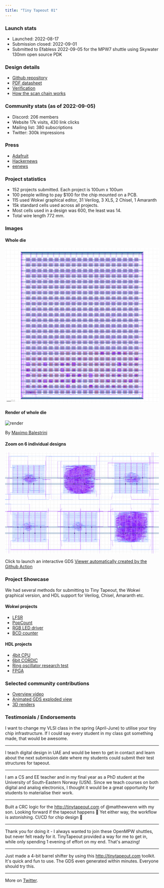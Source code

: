 ```yaml
---
title: "Tiny Tapeout 01"
---
```


### Launch stats

* Launched: 2022-08-17
* Submission closed: 2022-09-01
* Submitted to Efabless 2022-09-05 for the MPW7 shuttle using Skywater 130nm open source PDK

### Design details

* [Github repository](https://github.com/mattvenn/tinytapeout-mpw7)
* [PDF datasheet](/tt01.pdf)
* [Verification](https://github.com/mattvenn/tinytapeout-mpw7/blob/mpw7/verification.md)
* [How the scan chain works](https://github.com/mattvenn/tinytapeout-mpw7/blob/mpw7/INFO.md)

### Community stats (as of 2022-09-05)

* Discord: 206 members
* Website 17k visits, 430 link clicks
* Mailing list: 380 subscriptions
* Twitter: 300k impressions

### Press

* [Adafruit](https://blog.adafruit.com/2022/08/31/tinytapeout-making-it-easier-to-get-a-chip-design-manufactured-tinytapeout-matthewvenn/)
* [Hackernews](https://news.ycombinator.com/item?id=32617620)
* [eenews](https://www.eenewseurope.com/en/tinytapeout-boost-for-open-source-silicon-chip-design/)

### Project statistics

* 152 projects submitted. Each project is 100um x 100um
* 100 people willing to pay $100 for the chip mounted on a PCB.
* 115 used Wokwi graphical editor, 31 Verilog, 3 XLS, 2 Chisel, 1 Amaranth
* 15k standard cells used across all projects.
* Most cells used in a design was 600, the least was 14.
* Total wire length 772 mm.

### Images

#### Whole die

![whole die](images/whole_die.png)

#### Render of whole die

![render](images/render.png)

By [Maximo Balestrini](https://twitter.com/maxiborga)

#### Zoom on 6 individual designs

![zoom](images/zoom.png)

Click to launch an interactive GDS [Viewer automatically created by the Github Action](https://proppy.github.io/tinytapeout-xls-test/) 

### Project Showcase

We had several methods for submitting to Tiny Tapeout, the Wokwi graphical version, and HDL support for Verilog, Chisel, Amaranth etc.

#### Wokwi projects

* [LFSR](https://wokwi.com/projects/341344337258349139)
* [PopCount](https://wokwi.com/projects/340285391309374034)
* [RGB LED driver](https://wokwi.com/projects/341188777753969234)
* [BCD counter](https://wokwi.com/projects/341296149788885588)

#### HDL projects

* [4bit CPU](https://github.com/tommythorn/tinytapeout-4-bit-cpu)
* [6bit CORDIC](https://github.com/sfmth/tinytapeout-tinycordic)
* [Ring oscillator research test](https://github.com/BarsMonster/MicroASICV)
* [FPGA](https://github.com/gatecat/tinytapeout-fpga-test)

### Selected community contributions

* [Overview video](https://twitter.com/bovensiepen/status/1563600293472141313) 
* [Animated GDS exploded view](https://twitter.com/ChrisPVille/status/1565566061814185984)
* [3D renders](https://twitter.com/maxiborga/status/1565081697057660928)

### Testimonials / Endorsements

I want to change my VLSI class in the spring (April-June) to utilise your tiny chip infrastructure. If I could say every student in my class got something made, that would be awesome.

---
I teach digital design in UAE and would be keen to get in contact and learn about the next submission date where my students could submit their test structures for tapeout.

---
I am a CS and EE teacher and in my final year as a PhD student at the University of South-Eastern Norway (USN). Since we teach courses on both digital and analog electronics, I thought it would be a great opportunity for students to materialise their work.

---
Built a CRC logic for the http://tinytapeout.com of @matthewvenn with my son. Looking forward if the tapeout happens 🥰 Yet either way, the workflow is astonishing. CI/CD for chip design 🤯

---
Thank you for doing it - I always wanted to join these OpenMPW shuttles, but never felt ready for it. TinyTapeout provided a way for me to get in, while only spending 1 evening of effort on my end. That's amazing! 

---
Just made a 4-bit barrel shifter by using this http://tinytapeout.com toolkit. It's quick and fun to use. The GDS even generated within minutes. Everyone should try this.

---
More on [Twitter](https://twitter.com/search?q=tinytapeout).
